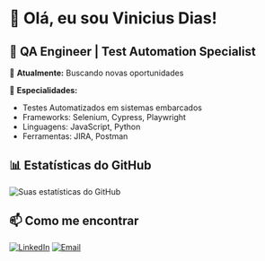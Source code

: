 # 👋 Olá, eu sou Vinicius Dias!

## 🎯 QA Engineer | Test Automation Specialist

💼 **Atualmente:** Buscando novas oportunidades

🔧 **Especialidades:** 
- Testes Automatizados em sistemas embarcados
- Frameworks: Selenium, Cypress, Playwright
- Linguagens: JavaScript, Python
- Ferramentas: JIRA, Postman

## 📊 Estatísticas do GitHub

![Suas estatísticas do GitHub](https://github-readme-stats.vercel.app/api?username=vinicid&show_icons=true&theme=radical)

## 📫 Como me encontrar

[![LinkedIn](https://img.shields.io/badge/LinkedIn-0077B5?style=for-the-badge&logo=linkedin&logoColor=white)](https://linkedin.com/in/seu-linkedin)
[![Email](https://img.shields.io/badge/Email-D14836?style=for-the-badge&logo=gmail&logoColor=white)](mailto:seu-email@gmail.com)
